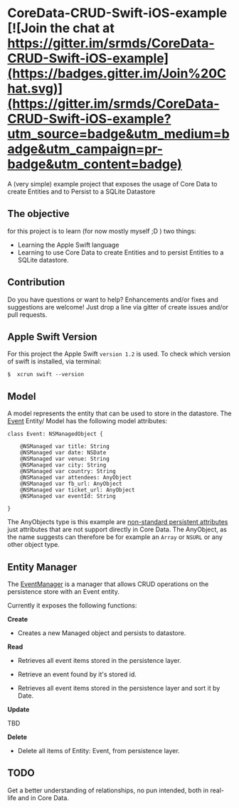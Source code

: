 # CoreData-CRUD-Swift-iOS-example [![Join the chat at https://gitter.im/srmds/CoreData-CRUD-Swift-iOS-example](https://badges.gitter.im/Join%20Chat.svg)](https://gitter.im/srmds/CoreData-CRUD-Swift-iOS-example?utm_source=badge&utm_medium=badge&utm_campaign=pr-badge&utm_content=badge)


A (very simple) example project that exposes the usage of Core Data to create Entities and to Persist to a SQLite Datastore

## The objective

for this project is to learn (for now mostly myself ;D )  two things:

- Learning the Apple Swift language
- Learning to use Core Data to create Entities and to persist Entities to a SQLite datastore.

## Contribution

Do you have questions or want to help? Enhancements and/or fixes and suggestions are welcome! Just drop a line via gitter of create issues and/or pull requests.


## Apple Swift Version

For this project the Apple Swift `version 1.2` is used. To check which version of swift is installed, via terminal:

	$  xcrun swift --version

## Model

A model represents the entity that can be used to store in the datastore.
The [Event](https://github.com/srmds/CoreData-CRUD-Swift-iOS-example/blob/master/CoreDataCRUD/Event.swift) Entity/ Model has the following model attributes:

	class Event: NSManagedObject {
	
	    @NSManaged var title: String
	    @NSManaged var date: NSDate
	    @NSManaged var venue: String
	    @NSManaged var city: String
	    @NSManaged var country: String
	    @NSManaged var attendees: AnyObject
	    @NSManaged var fb_url: AnyObject
	    @NSManaged var ticket_url: AnyObject
	    @NSManaged var eventId: String
	
	}
The AnyObjects type is this example are [non-standard persistent attributes](https://developer.apple.com/library/mac/documentation/Cocoa/Conceptual/CoreData/Articles/cdNSAttributes.html) just attributes that are not support directly in Core Data.
The AnyObject, as the name suggests can therefore be for example an `Array` or `NSURL` or any other object type.

## Entity Manager 
 
The [EventManager](https://github.com/srmds/CoreData-CRUD-Swift-iOS-example/blob/master/CoreDataCRUD/EventManager.swift) is a manager that allows CRUD operations on the persistence store with an Event entity.

Currently it exposes the following functions:

**Create**

* Creates a new Managed object and persists to datastore.

**Read**

* Retrieves all event items stored in the persistence layer.

* Retrieve an event found by it's stored id.

* Retrieves all event items stored in the persistence layer and sort it by Date.

**Update**

TBD

**Delete**

* Delete all items of Entity: Event, from persistence layer.

	
## TODO

Get a better understanding of relationships, no pun intended, both in real-life and in Core Data.

